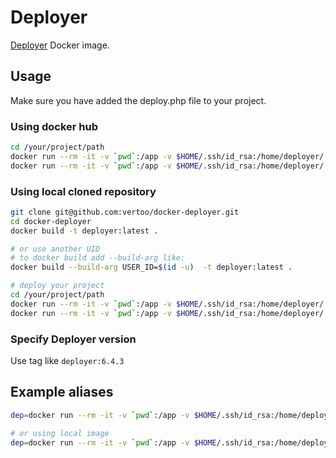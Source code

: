 # Deployer

[Deployer](https://deployer.org/) Docker image.

## Usage

Make sure you have added the deploy.php file to your project.

### Using docker hub

```sh
cd /your/project/path
docker run --rm -it -v `pwd`:/app -v $HOME/.ssh/id_rsa:/home/deployer/.ssh/id_rsa vertoo/deployer init
docker run --rm -it -v `pwd`:/app -v $HOME/.ssh/id_rsa:/home/deployer/.ssh/id_rsa vertoo/deployer deploy production
```

### Using local cloned repository

```sh
git clone git@github.com:vertoo/docker-deployer.git
cd docker-deployer
docker build -t deployer:latest .

# or use another UID
# to docker build add --build-arg like:
docker build --build-arg USER_ID=$(id -u)  -t deployer:latest .

# deploy your project
cd /your/project/path
docker run --rm -it -v `pwd`:/app -v $HOME/.ssh/id_rsa:/home/deployer/.ssh/id_rsa deployer init
docker run --rm -it -v `pwd`:/app -v $HOME/.ssh/id_rsa:/home/deployer/.ssh/id_rsa deployer deploy production
```

### Specify Deployer version

Use tag like `deployer:6.4.3`

## Example aliases

```sh
dep=docker run --rm -it -v `pwd`:/app -v $HOME/.ssh/id_rsa:/home/deployer/.ssh/id_rsa vertoo/deployer

# or using local image
dep=docker run --rm -it -v `pwd`:/app -v $HOME/.ssh/id_rsa:/home/deployer/.ssh/id_rsa deployer
```
